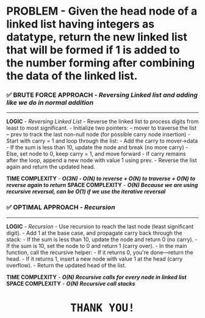# PROBLEM - Given the head node of a linked list having integers as datatype, return the new linked list that will be formed if 1 is added to the number forming after combining the data of the linked list.


### ✅ BRUTE FORCE APPROACH - *Reversing Linked list and adding like we do in normal addition*
-------------------------------------------------------------------------------------------------
**LOGIC** - *Reversing Linked List*
    - Reverse the linked list to process digits from least to most significant.
    - Initialize two pointers: – mover to traverse the list – prev to track the last non-null node (for possible carry node insertion)
    - Start with carry = 1 and loop through the list:
    - Add the carry to mover->data
    - If the sum is less than 10, update the node and break (no more carry)
    - Else, set node to 0, keep carry = 1, and move forward
    - If carry remains after the loop, append a new node with value 1 using prev.
    - Reverse the list again and return the updated head.

**TIME COMPLEXITY** - ***O(3N) - O(N) to reverse + O(N) to traverse + O(N) to reverse again to return***
**SPACE COMPLEXITY** - ***O(N) Because we are using recursive reversal, can be O(1) if we use the iterative reversal***

### ✅ OPTIMAL APPROACH - *Recursion*
---------------------------------------------------------------
**LOGIC** - *Recursion*
    - Use recursion to reach the last node (least significant digit).
    - Add 1 at the base case, and propagate carry back through the stack:
    - If the sum is less than 10, update the node and return 0 (no carry).
    - If the sum is 10, set the node to 0 and return 1 (carry over).
    - In the main function, call the recursive helper:
    - If it returns 0, you're done—return the head.
    - If it returns 1, insert a new node with value 1 at the head (carry overflow).
    - Return the updated head of the list.

**TIME COMPLEXITY** - ***O(N) Recursive calls for every node in linked list***
**SPACE COMPLEXITY** - ***O(N) Recursive call stacks***


<div style="display: flexbox; text-align: center; font-family: monospace;">
    <h1>THANK YOU!</h1>
</div>
